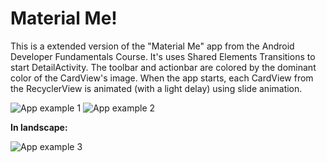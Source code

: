 Material Me!
============

This is a extended version of the "Material Me" app from the Android
Developer Fundamentals Course. It's uses Shared Elements Transitions to start DetailActivity. The toolbar and actionbar are colored by the dominant color of the CardView's image. When the app starts, each CardView from the RecyclerView is animated (with a light delay) using slide animation.

![App example 1](https://rawgit.com/crisscaucott/Android-MaterialMe/master/screenshoots/MaterialMeApk_1.gif) ![App example 2](https://rawgit.com/crisscaucott/Android-MaterialMe/master/screenshoots/MaterialMeApk2.gif) 

**__In landscape__:**

![App example 3](https://rawgit.com/crisscaucott/Android-MaterialMe/master/screenshoots/MaterialMeApk3.gif)
